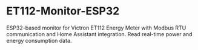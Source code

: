 # ET112-Monitor-ESP32
ESP32-based monitor for Victron ET112 Energy Meter with Modbus RTU communication and Home Assistant integration. Read real-time power and energy consumption data.
